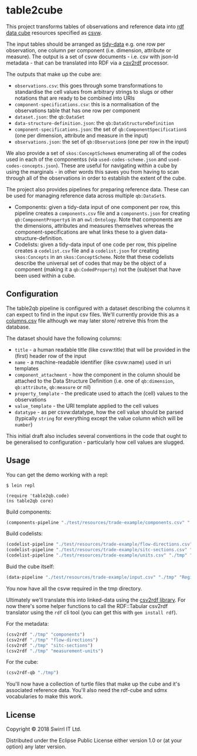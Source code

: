 # table2cube

This project transforms tables of observations and reference data into [rdf data cube](https://www.w3.org/TR/vocab-data-cube/) resources specified as [csvw](https://github.com/w3c/csvw).

The input tables should be arranged as [tidy-data](http://vita.had.co.nz/papers/tidy-data.pdf) e.g. one row per observation, one column per component (i.e. dimension, attribute or measure). The output is a set of csvw documents - i.e. csv with json-ld metadata - that can be translated into RDF via a [csv2rdf](http://www.w3.org/TR/csv2rdf/) processor.

The outputs that make up the cube are:

- `observations.csv`: this goes through some transformations to standardise the cell values from arbitrary strings to slugs or other notations that are ready to be combined into URIs
- `component-specifications.csv`: this is a normalisation of the observations table that has one row per component
- `dataset.json`: the `qb:DataSet`
- `data-structure-definition.json`: the `qb:DataStructureDefinition`
- `component-specifications.json`: the set of `qb:ComponentSpecification`s (one per dimension, attribute and measure in the input)
- `observations.json`: the set of `qb:Observation`s (one per row in the input)

We also provide a set of `skos:ConceptScheme`s enumerating all of the codes used in each of the componentss (via `used-codes-scheme.json` and `used-codes-concepts.json`). These are useful for navigating within a cube by using the marginals - in other words this saves you from having to scan through all of the observations in order to establish the extent of the cube.

The project also provides pipelines for preparing reference data. These can be used for managing reference data across multiple `qb:DataSet`s.

- Components: given a tidy-data input of one component per row, this pipeline creates a `components.csv` file and a `components.json` for creating `qb:ComponentProperty`s in an `owl:Ontology`. Note that components are the dimensions, attributes and measures themselves whereas the component-specifications are what links these to a given data-structure-definition.
- Codelists: given a tidy-data input of one code per row, this pipeline creates a `codelist.csv` file and a `codelist.json` for creating `skos:Concepts` in an `skos:ConceptScheme`. Note that these codelists describe the universal set of codes that may be the object of a component (making it a `qb:CodedProperty`) not the (sub)set that have been used within a cube.

## Configuration

The table2qb pipeline is configured with a dataset describing the columns it can expect to find in the input csv files. We'll currently provide this as a [columns.csv](./resources/columns.csv) file although we may later store/ retreive this from the database.

The dataset should have the following columns:

- `title` - a human readable title (like csvw:title) that will be provided in the (first) header row of the input
- `name` - a machine-readable identifier (like csvw:name) used in uri templates
- `component_attachment` - how the component in the column should be attached to the Data Structure Definition (i.e. one of `qb:dimension`, `qb:attribute`, `qb:measure` or nil)
- `property_template` - the predicate used to attach the (cell) values to the observations
- `value_template` - the URI template applied to the cell values
- `datatype` - as per csvw:datatype, how the cell value should be parsed (typically `string` for everything except the value column which will be `number`)

This initial draft also includes several conventions in the code that ought to be generalised to configuration - particularly how cell values are slugged.


## Usage

You can get the demo working with a repl:

```
$ lein repl

(require 'table2qb.code)
(ns table2qb core)
```

Build components:

```clojure
(components-pipeline "./test/resources/trade-example/components.csv" "./tmp")
```

Build codelists:

```clojure
(codelist-pipeline "./test/resources/trade-example/flow-directions.csv" "./tmp" "Flow Directions" "flow-directions")
(codelist-pipeline "./test/resources/trade-example/sitc-sections.csv" "./tmp" "SITC Sections" "sitc-sections")
(codelist-pipeline "./test/resources/trade-example/units.csv" "./tmp" "Measurement Units" "measurement-units")
```

Buid the cube itself:

```clojure
(data-pipeline "./test/resources/trade-example/input.csv" "./tmp" "Regional Trade" "regional-trade")
```

You now have all the csvw required in the tmp directory.

Ultimately we'll translate this into linked-data using the [csv2rdf library](https://github.com/Swirrl/csv2rdf). For now there's some helper functions to call the RDF::Tabular csv2rdf translator using the `rdf` cli tool (you can get this with `gem install rdf`).

For the metadata:

```clojure
(csv2rdf "./tmp" "components")
(csv2rdf "./tmp" "flow-directions")
(csv2rdf "./tmp" "sitc-sections")
(csv2rdf "./tmp" "measurement-units")
```

For the cube:

```clojure
(csv2rdf-qb "./tmp")
```

You'll now have a collection of turtle files that make up the cube and it's associated reference data. You'll also need the rdf-cube and sdmx vocabularies to make this work.

## License

Copyright © 2018 Swirrl IT Ltd.

Distributed under the Eclipse Public License either version 1.0 or (at your option) any later version.
